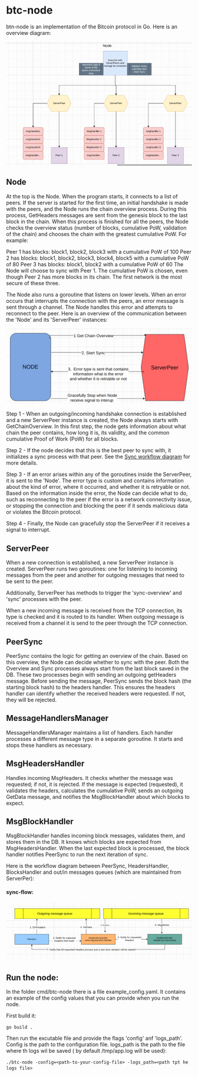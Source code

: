 # btc-node
btn-node is an implementation of the Bitcoin protocol in Go. Here is an overview diagram:

![Diagram of the BTC Node](docs/overview.png)

## Node
At the top is the Node. When the program starts, it connects to a list of peers. If the server is started for the first 
time, an initial handshake is made with the peers, and the Node runs the chain overview process. 
During this process, GetHeaders messages are sent from the genesis block to the last block in the chain. 
When this process is finished for all the peers, the Node checks the overview status (number of blocks, 
cumulative PoW, validation of the chain) and chooses the chain with the greatest cumulative PoW. For 
example:

Peer 1 has blocks: block1, block2, block3 with a cumulative PoW of 100
Peer 2 has blocks: block1, block2, block3, block4, block5 with a cumulative PoW of 80
Peer 3 has blocks: block1, block2 with a cumulative PoW of 60
The Node will choose to sync with Peer 1. The cumulative PoW is chosen, even though Peer 2 has more 
blocks in its chain. The first network is the most secure of these three.

The Node also runs a goroutine that listens on lower levels. When an error occurs that interrupts the connection with 
the peers, an error message is sent through a channel. The Node handles this error and attempts to reconnect to the peer. 
Here is an overview of the communication between the 'Node' and its 'ServerPeer' instances:

![Diagram of the BTC Node](docs/node-serverpeer.png)


Step 1 - When an outgoing/incoming handshake connection is established and a new ServerPeer instance is created, the Node 
always starts with GetChainOverview. In this first step, the node gets information about what chain the peer contains, 
how long it is, its validity, and the common cumulative Proof of Work (PoW) for all blocks.

Step 2 - If the node decides that this is the best peer to sync with, it initializes a sync process with that peer. See 
the [Sync workflow diagram](#sync-flow) for more details.

Step 3 - If an error arises within any of the goroutines inside the ServerPeer, it is sent to the 'Node'. The error type 
is custom and contains information about the kind of error, where it occurred, and whether it is retryable or not. Based 
on the information inside the error, the Node can decide what to do, such as reconnecting to the peer if the error is a 
network connectivity issue, or stopping the connection and blocking the peer if it sends malicious data or violates the 
Bitcoin protocol.

Step 4 - Finally, the Node can gracefully stop the ServerPeer if it receives a signal to interrupt.

## ServerPeer
When a new connection is established, a new ServerPeer instance is created. ServerPeer runs two goroutines: one for 
listening to incoming messages from the peer and another for outgoing messages that need to be sent to the peer.

Additionally, ServerPeer has methods to trigger the 'sync-overview' and 'sync' processes with the peer.

When a new incoming message is received from the TCP connection, its type is checked and it is routed to its handler.
When outgoing message is received from a channel it is send to the peer through the TCP connection. 

## PeerSync
PeerSync contains the logic for getting an overview of the chain. Based on this overview, the Node can decide whether 
to sync with the peer. Both the Overview and Sync processes always start from the last block saved in the DB. These 
two processes begin with sending an outgoing getHeaders message. Before sending the message, PeerSync sends the block 
hash (the starting block hash) to the headers handler. This ensures the headers handler can identify whether the 
received headers were requested. If not, they will be rejected.

## MessageHandlersManager
MessageHandlersManager maintains a list of handlers. Each handler processes a different message type in a separate 
goroutine. It starts and stops these handlers as necessary.

## MsgHeadersHandler
Handles incoming MsgHeaders. It checks whether the message was requested; if not, it is rejected. If the message is 
expected (requested), it validates the headers, calculates the cumulative PoW, sends an outgoing GetData message, 
and notifies the MsgBlockHandler about which blocks to expect.

## MsgBlockHandler
MsgBlockHandler handles incoming block messages, validates them, and stores them in the DB. It knows which blocks are 
expected from MsgHeadersHandler. When the last expected block is processed, the block handler notifies PeerSync to run 
the next iteration of sync.

Here is the workflow diagram between PeerSync, HeadersHandler, BlocksHandler 
and out/in messages queues (which are maintained from ServerPer):

#### sync-flow:

![Diagram of the sync workflow](docs/sync-workflow.png)

## Run the node:
In the folder cmd/btc-node there is a file example_config.yaml. It contains an example of the config values 
that you can provide when you run the node.

First build it:
```azure
go build .
```
Then run the excutable file and provide the flags 'config' anf 'logs_path'. Config is the path to the configuration file. logs_path 
is the path to the file where th logs wil be saved ( by default /tmp/app.log will be used):

```azure
./btc-node -config=<path-to-your-config-file> -logs_path=<path tpt he logs file>
```
